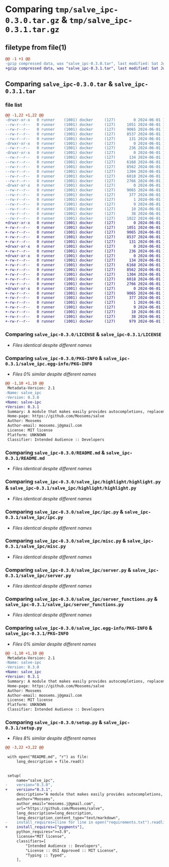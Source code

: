 # Comparing `tmp/salve_ipc-0.3.0.tar.gz` & `tmp/salve_ipc-0.3.1.tar.gz`

## filetype from file(1)

```diff
@@ -1 +1 @@
-gzip compressed data, was "salve_ipc-0.3.0.tar", last modified: Sat Jun  1 11:04:58 2024, max compression
+gzip compressed data, was "salve_ipc-0.3.1.tar", last modified: Sat Jun  1 11:10:54 2024, max compression
```

## Comparing `salve_ipc-0.3.0.tar` & `salve_ipc-0.3.1.tar`

### file list

```diff
@@ -1,22 +1,22 @@
-drwxr-xr-x   0 runner    (1001) docker     (127)        0 2024-06-01 11:04:58.831773 salve_ipc-0.3.0/
--rw-r--r--   0 runner    (1001) docker     (127)     1051 2024-06-01 11:04:51.000000 salve_ipc-0.3.0/LICENSE
--rw-r--r--   0 runner    (1001) docker     (127)     9065 2024-06-01 11:04:58.831773 salve_ipc-0.3.0/PKG-INFO
--rw-r--r--   0 runner    (1001) docker     (127)     8537 2024-06-01 11:04:51.000000 salve_ipc-0.3.0/README.md
--rw-r--r--   0 runner    (1001) docker     (127)      131 2024-06-01 11:04:51.000000 salve_ipc-0.3.0/pyproject.toml
-drwxr-xr-x   0 runner    (1001) docker     (127)        0 2024-06-01 11:04:58.831773 salve_ipc-0.3.0/salve_ipc/
--rw-r--r--   0 runner    (1001) docker     (127)      236 2024-06-01 11:04:51.000000 salve_ipc-0.3.0/salve_ipc/__init__.py
-drwxr-xr-x   0 runner    (1001) docker     (127)        0 2024-06-01 11:04:58.831773 salve_ipc-0.3.0/salve_ipc/highlight/
--rw-r--r--   0 runner    (1001) docker     (127)      134 2024-06-01 11:04:51.000000 salve_ipc-0.3.0/salve_ipc/highlight/__init__.py
--rw-r--r--   0 runner    (1001) docker     (127)     6168 2024-06-01 11:04:51.000000 salve_ipc-0.3.0/salve_ipc/highlight/highlight.py
--rw-r--r--   0 runner    (1001) docker     (127)     8562 2024-06-01 11:04:51.000000 salve_ipc-0.3.0/salve_ipc/ipc.py
--rw-r--r--   0 runner    (1001) docker     (127)     1304 2024-06-01 11:04:51.000000 salve_ipc-0.3.0/salve_ipc/misc.py
--rw-r--r--   0 runner    (1001) docker     (127)     6018 2024-06-01 11:04:51.000000 salve_ipc-0.3.0/salve_ipc/server.py
--rw-r--r--   0 runner    (1001) docker     (127)     2766 2024-06-01 11:04:51.000000 salve_ipc-0.3.0/salve_ipc/server_functions.py
-drwxr-xr-x   0 runner    (1001) docker     (127)        0 2024-06-01 11:04:58.831773 salve_ipc-0.3.0/salve_ipc.egg-info/
--rw-r--r--   0 runner    (1001) docker     (127)     9065 2024-06-01 11:04:58.000000 salve_ipc-0.3.0/salve_ipc.egg-info/PKG-INFO
--rw-r--r--   0 runner    (1001) docker     (127)      377 2024-06-01 11:04:58.000000 salve_ipc-0.3.0/salve_ipc.egg-info/SOURCES.txt
--rw-r--r--   0 runner    (1001) docker     (127)        1 2024-06-01 11:04:58.000000 salve_ipc-0.3.0/salve_ipc.egg-info/dependency_links.txt
--rw-r--r--   0 runner    (1001) docker     (127)        9 2024-06-01 11:04:58.000000 salve_ipc-0.3.0/salve_ipc.egg-info/requires.txt
--rw-r--r--   0 runner    (1001) docker     (127)       10 2024-06-01 11:04:58.000000 salve_ipc-0.3.0/salve_ipc.egg-info/top_level.txt
--rw-r--r--   0 runner    (1001) docker     (127)       38 2024-06-01 11:04:58.831773 salve_ipc-0.3.0/setup.cfg
--rw-r--r--   0 runner    (1001) docker     (127)     1022 2024-06-01 11:04:51.000000 salve_ipc-0.3.0/setup.py
+drwxr-xr-x   0 runner    (1001) docker     (127)        0 2024-06-01 11:10:54.712672 salve_ipc-0.3.1/
+-rw-r--r--   0 runner    (1001) docker     (127)     1051 2024-06-01 11:10:46.000000 salve_ipc-0.3.1/LICENSE
+-rw-r--r--   0 runner    (1001) docker     (127)     9065 2024-06-01 11:10:54.712672 salve_ipc-0.3.1/PKG-INFO
+-rw-r--r--   0 runner    (1001) docker     (127)     8537 2024-06-01 11:10:46.000000 salve_ipc-0.3.1/README.md
+-rw-r--r--   0 runner    (1001) docker     (127)      131 2024-06-01 11:10:46.000000 salve_ipc-0.3.1/pyproject.toml
+drwxr-xr-x   0 runner    (1001) docker     (127)        0 2024-06-01 11:10:54.712672 salve_ipc-0.3.1/salve_ipc/
+-rw-r--r--   0 runner    (1001) docker     (127)      236 2024-06-01 11:10:46.000000 salve_ipc-0.3.1/salve_ipc/__init__.py
+drwxr-xr-x   0 runner    (1001) docker     (127)        0 2024-06-01 11:10:54.712672 salve_ipc-0.3.1/salve_ipc/highlight/
+-rw-r--r--   0 runner    (1001) docker     (127)      134 2024-06-01 11:10:46.000000 salve_ipc-0.3.1/salve_ipc/highlight/__init__.py
+-rw-r--r--   0 runner    (1001) docker     (127)     6168 2024-06-01 11:10:46.000000 salve_ipc-0.3.1/salve_ipc/highlight/highlight.py
+-rw-r--r--   0 runner    (1001) docker     (127)     8562 2024-06-01 11:10:46.000000 salve_ipc-0.3.1/salve_ipc/ipc.py
+-rw-r--r--   0 runner    (1001) docker     (127)     1304 2024-06-01 11:10:46.000000 salve_ipc-0.3.1/salve_ipc/misc.py
+-rw-r--r--   0 runner    (1001) docker     (127)     6018 2024-06-01 11:10:46.000000 salve_ipc-0.3.1/salve_ipc/server.py
+-rw-r--r--   0 runner    (1001) docker     (127)     2766 2024-06-01 11:10:46.000000 salve_ipc-0.3.1/salve_ipc/server_functions.py
+drwxr-xr-x   0 runner    (1001) docker     (127)        0 2024-06-01 11:10:54.712672 salve_ipc-0.3.1/salve_ipc.egg-info/
+-rw-r--r--   0 runner    (1001) docker     (127)     9065 2024-06-01 11:10:54.000000 salve_ipc-0.3.1/salve_ipc.egg-info/PKG-INFO
+-rw-r--r--   0 runner    (1001) docker     (127)      377 2024-06-01 11:10:54.000000 salve_ipc-0.3.1/salve_ipc.egg-info/SOURCES.txt
+-rw-r--r--   0 runner    (1001) docker     (127)        1 2024-06-01 11:10:54.000000 salve_ipc-0.3.1/salve_ipc.egg-info/dependency_links.txt
+-rw-r--r--   0 runner    (1001) docker     (127)        9 2024-06-01 11:10:54.000000 salve_ipc-0.3.1/salve_ipc.egg-info/requires.txt
+-rw-r--r--   0 runner    (1001) docker     (127)       10 2024-06-01 11:10:54.000000 salve_ipc-0.3.1/salve_ipc.egg-info/top_level.txt
+-rw-r--r--   0 runner    (1001) docker     (127)       38 2024-06-01 11:10:54.712672 salve_ipc-0.3.1/setup.cfg
+-rw-r--r--   0 runner    (1001) docker     (127)      979 2024-06-01 11:10:46.000000 salve_ipc-0.3.1/setup.py
```

### Comparing `salve_ipc-0.3.0/LICENSE` & `salve_ipc-0.3.1/LICENSE`

 * *Files identical despite different names*

### Comparing `salve_ipc-0.3.0/PKG-INFO` & `salve_ipc-0.3.1/salve_ipc.egg-info/PKG-INFO`

 * *Files 0% similar despite different names*

```diff
@@ -1,10 +1,10 @@
 Metadata-Version: 2.1
-Name: salve_ipc
-Version: 0.3.0
+Name: salve-ipc
+Version: 0.3.1
 Summary: A module that makes easily provides autocompletions, replacement suggestions, and syntax highlighting to your code editor
 Home-page: https://github.com/Moosems/salve
 Author: Moosems
 Author-email: moosems.j@gmail.com
 License: MIT license
 Platform: UNKNOWN
 Classifier: Intended Audience :: Developers
```

### Comparing `salve_ipc-0.3.0/README.md` & `salve_ipc-0.3.1/README.md`

 * *Files identical despite different names*

### Comparing `salve_ipc-0.3.0/salve_ipc/highlight/highlight.py` & `salve_ipc-0.3.1/salve_ipc/highlight/highlight.py`

 * *Files identical despite different names*

### Comparing `salve_ipc-0.3.0/salve_ipc/ipc.py` & `salve_ipc-0.3.1/salve_ipc/ipc.py`

 * *Files identical despite different names*

### Comparing `salve_ipc-0.3.0/salve_ipc/misc.py` & `salve_ipc-0.3.1/salve_ipc/misc.py`

 * *Files identical despite different names*

### Comparing `salve_ipc-0.3.0/salve_ipc/server.py` & `salve_ipc-0.3.1/salve_ipc/server.py`

 * *Files identical despite different names*

### Comparing `salve_ipc-0.3.0/salve_ipc/server_functions.py` & `salve_ipc-0.3.1/salve_ipc/server_functions.py`

 * *Files identical despite different names*

### Comparing `salve_ipc-0.3.0/salve_ipc.egg-info/PKG-INFO` & `salve_ipc-0.3.1/PKG-INFO`

 * *Files 0% similar despite different names*

```diff
@@ -1,10 +1,10 @@
 Metadata-Version: 2.1
-Name: salve-ipc
-Version: 0.3.0
+Name: salve_ipc
+Version: 0.3.1
 Summary: A module that makes easily provides autocompletions, replacement suggestions, and syntax highlighting to your code editor
 Home-page: https://github.com/Moosems/salve
 Author: Moosems
 Author-email: moosems.j@gmail.com
 License: MIT license
 Platform: UNKNOWN
 Classifier: Intended Audience :: Developers
```

### Comparing `salve_ipc-0.3.0/setup.py` & `salve_ipc-0.3.1/setup.py`

 * *Files 8% similar despite different names*

```diff
@@ -3,22 +3,22 @@
 
 with open("README.md", "r") as file:
     long_description = file.read()
 
 
 setup(
     name="salve_ipc",
-    version="0.3.0",
+    version="0.3.1",
     description="A module that makes easily provides autocompletions, replacement suggestions, and syntax highlighting to your code editor",
     author="Moosems",
     author_email="moosems.j@gmail.com",
     url="https://github.com/Moosems/salve",
     long_description=long_description,
     long_description_content_type="text/markdown",
-    install_requires=[line for line in open("requirements.txt").readlines()],
+    install_requires=["pygments"],
     python_requires=">=3.9",
     license="MIT license",
     classifiers=[
         "Intended Audience :: Developers",
         "License :: OSI Approved :: MIT License",
         "Typing :: Typed",
     ],
```

